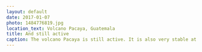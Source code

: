 ```yaml
---
layout: default
date: 2017-01-07
photo: 1484776819.jpg
location_text: Volcano Pacaya, Guatemala
title: And still active
caption: The volcano Pacaya is still active. It is also very stable at the moment no big danger for me. Where I stand on that picture used to be another volcano that once erupted and destroyed the valley around. Now, this second volcano has been filled up by the Pacaya one when it erupted few years ago!!
---
```

